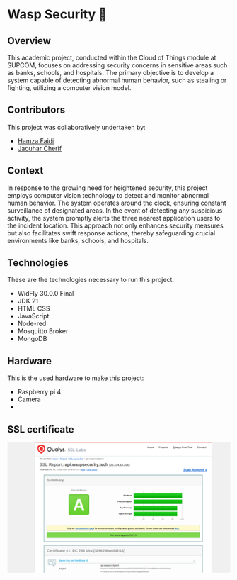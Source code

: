 # Wasp Security 🚀

## Overview

This academic project, conducted within the Cloud of Things module at SUPCOM, focuses on addressing security concerns in sensitive areas such as banks, schools, and hospitals. The primary objective is to develop a system capable of detecting abnormal human behavior, such as stealing or fighting, utilizing a computer vision model.

## Contributors

This project was collaboratively undertaken by:

- [Hamza Faidi](https://github.com/hamzafa1d1)
- [Jaouhar Cherif](https://github.com/J4wHar)

## Context

In response to the growing need for heightened security, this project employs computer vision technology to detect and monitor abnormal human behavior. The system operates around the clock, ensuring constant surveillance of designated areas. In the event of detecting any suspicious activity, the system promptly alerts the three nearest application users to the incident location. This approach not only enhances security measures but also facilitates swift response actions, thereby safeguarding crucial environments like banks, schools, and hospitals.

## Technologies

These are the technologies necessary to run this project:
- WidFly 30.0.0 Final
- JDK 21
- HTML CSS
- JavaScript
- Node-red
- Mosquitto Broker
- MongoDB

## Hardware

This is the used hardware to make this project:
- Raspberry pi 4
- Camera
- 
## SSL certificate 
![ssl](sslTest.png)


